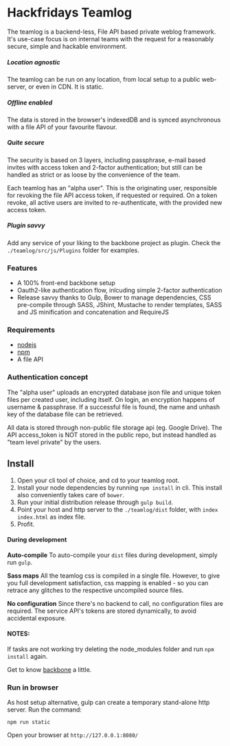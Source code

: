# Hackfridays Teamlog

The teamlog is a backend-less, File API based private weblog framework. It's use-case focus is on internal teams with the request for a reasonably secure, simple and hackable environment.

##### Location agnostic
The teamlog can be run on any location, from local setup to a public web-server, or even in CDN. It is static.

##### Offline enabled
The data is stored in the browser's indexedDB and is synced asynchronous with a file API of your favourite flavour. 

##### Quite secure
The security is based on 3 layers, including passphrase, e-mail based invites with access token and 2-factor authentication; but still can be handled as strict or as loose by the convenience of the team.

Each teamlog has an "alpha user". This is the originating user, responsible for revoking the file API access token, if requested or required.
On a token revoke, all active users are invited to re-authenticate, with the provided new access token.


##### Plugin savvy
Add any service of your liking to the backbone project as plugin. 
Check the `./teamlog/src/js/Plugins` folder for examples. 


### Features

- A 100% front-end backbone setup
- Oauth2-like authentication flow, inlcuding simple 2-factor authentication
- Release savvy thanks to Gulp, Bower to manage dependencies, CSS pre-compile through SASS, JShint, Mustache to render templates, SASS and JS minification and concatenation and RequireJS


### Requirements

- [nodejs](https://nodejs.org/)
- [npm](https://www.npmjs.com/)
- A file API


### Authentication concept

The "alpha user" uploads an encrypted database json file and unique token files per created user, including itself.
On login, an encryption happens of username & passphrase. If a successful file is found, the name and unhash key of the database file can be retrieved.

All data is stored through non-public file storage api (eg. Google Drive).
The API access_token is NOT stored in the public repo, but instead handled as "team level private" by the users.


## Install

1. Open your cli tool of choice, and cd to your teamlog root.
1. Install your node dependencies by running `npm install` in cli. This install also conveniently takes care of `bower`.
1. Run your initial distribution release through `gulp build`.
1. Point your host and http server to the `./teamlog/dist` folder, with `index index.html` as index file. 
1. Profit.


#### During development

**Auto-compile**
To auto-compile your `dist` files during development, simply run `gulp`.
 
**Sass maps**
All the teamlog css is compiled in a single file. However, to give you full development satisfaction, css mapping is enabled - so you can retrace any glitches to the respective uncompiled source files.

**No configuration**
Since there's no backend to call, no configuration files are required. The service API's tokens are stored dynamically, to avoid accidental exposure.


#### NOTES:
If tasks are not working try deleting the node_modules folder and run `npm install` again.

Get to know [backbone](http://backbonejs.org) a little. 


### Run in browser

As host setup alternative, gulp can create a temporary stand-alone http server.
Run the command:

`npm run static`

Open your browser at `http://127.0.0.1:8080/`

